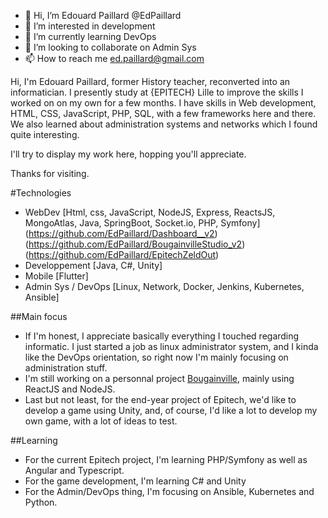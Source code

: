 - 👋 Hi, I’m Edouard Paillard @EdPaillard
- 👀 I’m interested in development
- 🌱 I’m currently learning DevOps
- 💞️ I’m looking to collaborate on Admin Sys
- 📫 How to reach me ed.paillard@gmail.com



Hi, I'm Edouard Paillard, former History teacher, reconverted into an informatician. I presently study at {EPITECH} Lille to improve the skills I worked on on my own for a few months. I have skills in Web development, HTML, CSS, JavaScript, PHP, SQL, with a few frameworks here and there. We also learned about administration systems and networks which I found quite interesting.

I'll try to display my work here, hopping you'll appreciate.

Thanks for visiting.

#Technologies
- WebDev [Html, css, JavaScript, NodeJS, Express, ReactsJS, MongoAtlas, Java, SpringBoot, Socket.io, PHP, Symfony] (https://github.com/EdPaillard/Dashboard__v2)(https://github.com/EdPaillard/BougainvilleStudio_v2)(https://github.com/EdPaillard/EpitechZeldOut)
- Developpement [Java, C#, Unity]
- Mobile [Flutter]
- Admin Sys / DevOps [Linux, Network, Docker, Jenkins, Kubernetes, Ansible]

##Main focus
- If I'm honest, I appreciate basically everything I touched regarding informatic. I just started a job as linux administrator system, and I kinda like the DevOps orientation, so right now I'm mainly focusing on administration stuff.
- I'm still working on a personnal project [Bougainville](https://github.com/EdPaillard/BougainvilleStudio_v2), mainly using ReactJS and NodeJS.
- Last but not least, for the end-year project of Epitech, we'd like to develop a game using Unity, and, of course, I'd like a lot to develop my own game, with a lot of ideas to test.

##Learning
- For the current Epitech project, I'm learning PHP/Symfony as well as Angular and Typescript.
- For the game development, I'm learning C# and Unity
- For the Admin/DevOps thing, I'm focusing on Ansible, Kubernetes and Python.

<!---
Squallichon/Squallichon is a ✨ special ✨ repository because its `README.md` (this file) appears on your GitHub profile.
You can click the Preview link to take a look at your changes.
--->
